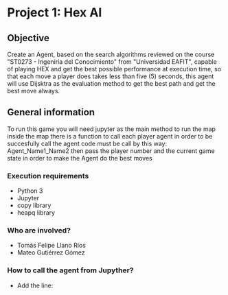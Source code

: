 # Project 1: Hex AI

## Objective
Create an Agent, based on the search algorithms reviewed on the course
"ST0273 - Ingeniría del Conocimiento" from "Universidad EAFIT",
capable of playing HEX and get the best possible performance at execution
time, so that each move a player does takes less than five (5) seconds, 
this agent will use Dijsktra as the evaluation method to get the best path
and get the best move always.

## General information
To run this game you will need jupyter as the main method to run the map
inside the map there is a function to call each player agent in order to
be succesfully call the agent code must be call by this way: 
Agent\_Name1\_Name2 then pass the player number and the current
game state in order to make the Agent do the best moves

### Execution requirements
* Python 3
* Jupyter
* copy library
* heapq library

### Who are involved?
* Tomás Felipe Llano Ríos
* Mateo Gutiérrez Gómez

### How to call the agent from Jupyther?
* Add the line:
  ```
  from Agente_Tomas_Mateo import Agente_Tomas_Mateo
  ```
* Call the agent by adding the line:
  ```
  Agente_Tomas_Mateo(state, player_number)
  ```
